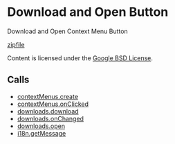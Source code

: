 
Download and Open Button
=======

Download and Open Context Menu Button

[zipfile](http://developer.chrome.com/extensions/examples/api/downloads/download_open.zip)

Content is licensed under the [Google BSD License](http://code.google.com/google_bsd_license.html).

Calls
-----

* [contextMenus.create](http://developer.chrome.com/extensions/contextMenus.html#method-create)
* [contextMenus.onClicked](http://developer.chrome.com/extensions/contextMenus.html#event-onClicked)
* [downloads.download](http://developer.chrome.com/extensions/downloads.html#method-download)
* [downloads.onChanged](http://developer.chrome.com/extensions/downloads.html#event-onChanged)
* [downloads.open](http://developer.chrome.com/extensions/downloads.html#method-open)
* [i18n.getMessage](http://developer.chrome.com/extensions/i18n.html#method-getMessage)